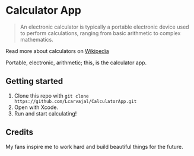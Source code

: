 # Calculator App

> An electronic calculator is typically a portable electronic device used to perform calculations, ranging from basic arithmetic to complex mathematics.

Read more about calculators on [Wikipedia](https://en.wikipedia.org/wiki/Calculator)

Portable, electronic, arithmetic; this, is the calculator app.

## Getting started

1. Clone this repo with `git clone https://github.com/Lcarvajal/CalculatorApp.git`
2. Open with Xcode.
3. Run and start calculating!

## Credits

My fans inspire me to work hard and build beautiful things for the future.